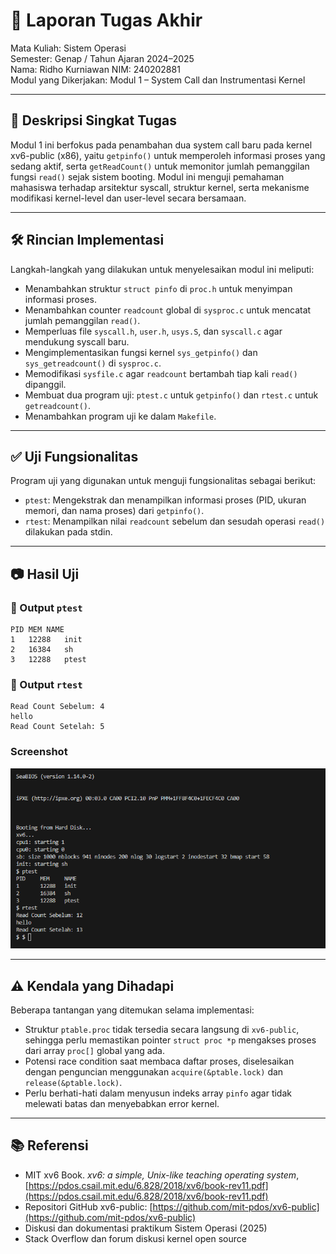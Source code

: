 
# 📝 Laporan Tugas Akhir

Mata Kuliah: Sistem Operasi  
Semester: Genap / Tahun Ajaran 2024–2025  
Nama: Ridho Kurniawan 
NIM: 240202881  
Modul yang Dikerjakan: Modul 1 – System Call dan Instrumentasi Kernel

---

## 📌 Deskripsi Singkat Tugas

Modul 1 ini berfokus pada penambahan dua system call baru pada kernel xv6-public (x86), yaitu `getpinfo()` untuk memperoleh informasi proses yang sedang aktif, serta `getReadCount()` untuk memonitor jumlah pemanggilan fungsi `read()` sejak sistem booting. Modul ini menguji pemahaman mahasiswa terhadap arsitektur syscall, struktur kernel, serta mekanisme modifikasi kernel-level dan user-level secara bersamaan.

---

## 🛠️ Rincian Implementasi

Langkah-langkah yang dilakukan untuk menyelesaikan modul ini meliputi:

- Menambahkan struktur `struct pinfo` di `proc.h` untuk menyimpan informasi proses.
- Menambahkan counter `readcount` global di `sysproc.c` untuk mencatat jumlah pemanggilan `read()`.
- Memperluas file `syscall.h`, `user.h`, `usys.S`, dan `syscall.c` agar mendukung syscall baru.
- Mengimplementasikan fungsi kernel `sys_getpinfo()` dan `sys_getreadcount()` di `sysproc.c`.
- Memodifikasi `sysfile.c` agar `readcount` bertambah tiap kali `read()` dipanggil.
- Membuat dua program uji: `ptest.c` untuk `getpinfo()` dan `rtest.c` untuk `getreadcount()`.
- Menambahkan program uji ke dalam `Makefile`.

---

## ✅ Uji Fungsionalitas

Program uji yang digunakan untuk menguji fungsionalitas sebagai berikut:

- `ptest`: Mengekstrak dan menampilkan informasi proses (PID, ukuran memori, dan nama proses) dari `getpinfo()`.
- `rtest`: Menampilkan nilai `readcount` sebelum dan sesudah operasi `read()` dilakukan pada stdin.

---

## 📷 Hasil Uji

### 📍 Output `ptest`

```
PID	MEM	NAME
1	12288	init
2	16384	sh
3	12288	ptest
```

### 📍 Output `rtest`

```
Read Count Sebelum: 4
hello
Read Count Setelah: 5
```
### Screenshot
![hasil rtest dan ptest](./screnshot/modul1.png)

---

## ⚠️ Kendala yang Dihadapi

Beberapa tantangan yang ditemukan selama implementasi:

- Struktur `ptable.proc` tidak tersedia secara langsung di `xv6-public`, sehingga perlu memastikan pointer `struct proc *p` mengakses proses dari array `proc[]` global yang ada.
- Potensi race condition saat membaca daftar proses, diselesaikan dengan penguncian menggunakan `acquire(&ptable.lock)` dan `release(&ptable.lock)`.
- Perlu berhati-hati dalam menyusun indeks array `pinfo` agar tidak melewati batas dan menyebabkan error kernel.

---

## 📚 Referensi

- MIT xv6 Book. *xv6: a simple, Unix-like teaching operating system*, [https://pdos.csail.mit.edu/6.828/2018/xv6/book-rev11.pdf](https://pdos.csail.mit.edu/6.828/2018/xv6/book-rev11.pdf)
- Repositori GitHub xv6-public: [https://github.com/mit-pdos/xv6-public](https://github.com/mit-pdos/xv6-public)
- Diskusi dan dokumentasi praktikum Sistem Operasi (2025)
- Stack Overflow dan forum diskusi kernel open source
